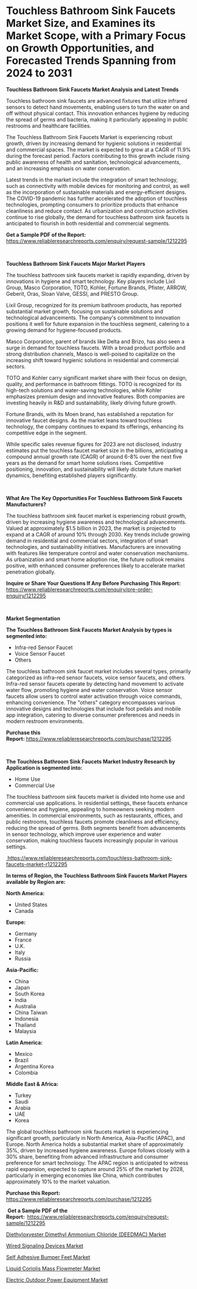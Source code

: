 <p><h1>Touchless Bathroom Sink Faucets Market Size, and Examines its Market Scope, with a Primary Focus on Growth Opportunities, and Forecasted Trends Spanning from 2024 to 2031</h1></p><p><strong>Touchless Bathroom Sink Faucets Market Analysis and Latest Trends</strong></p>
<p><p>Touchless bathroom sink faucets are advanced fixtures that utilize infrared sensors to detect hand movements, enabling users to turn the water on and off without physical contact. This innovation enhances hygiene by reducing the spread of germs and bacteria, making it particularly appealing in public restrooms and healthcare facilities.</p><p>The Touchless Bathroom Sink Faucets Market is experiencing robust growth, driven by increasing demand for hygienic solutions in residential and commercial spaces. The market is expected to grow at a CAGR of 11.9% during the forecast period. Factors contributing to this growth include rising public awareness of health and sanitation, technological advancements, and an increasing emphasis on water conservation.</p><p>Latest trends in the market include the integration of smart technology, such as connectivity with mobile devices for monitoring and control, as well as the incorporation of sustainable materials and energy-efficient designs. The COVID-19 pandemic has further accelerated the adoption of touchless technologies, prompting consumers to prioritize products that enhance cleanliness and reduce contact. As urbanization and construction activities continue to rise globally, the demand for touchless bathroom sink faucets is anticipated to flourish in both residential and commercial segments.</p></p>
<p><strong>Get a Sample PDF of the Report:&nbsp;</strong> <a href="https://www.reliableresearchreports.com/enquiry/request-sample/1212295?utm_campaign=4&utm_medium=2&utm_source=Github&utm_content=ia&utm_term=06102024&utm_id=touchless-bathroom-sink-faucets">https://www.reliableresearchreports.com/enquiry/request-sample/1212295</a></p>
<p>&nbsp;</p>
<p><strong>Touchless Bathroom Sink Faucets Major Market Players</strong></p>
<p><p>The touchless bathroom sink faucets market is rapidly expanding, driven by innovations in hygiene and smart technology. Key players include Lixil Group, Masco Corporation, TOTO, Kohler, Fortune Brands, Pfister, ARROW, Geberit, Oras, Sloan Valve, GESSI, and PRESTO Group.</p><p>Lixil Group, recognized for its premium bathroom products, has reported substantial market growth, focusing on sustainable solutions and technological advancements. The company's commitment to innovation positions it well for future expansion in the touchless segment, catering to a growing demand for hygiene-focused products.</p><p>Masco Corporation, parent of brands like Delta and Brizo, has also seen a surge in demand for touchless faucets. With a broad product portfolio and strong distribution channels, Masco is well-poised to capitalize on the increasing shift toward hygienic solutions in residential and commercial sectors.</p><p>TOTO and Kohler carry significant market share with their focus on design, quality, and performance in bathroom fittings. TOTO is recognized for its high-tech solutions and water-saving technologies, while Kohler emphasizes premium design and innovative features. Both companies are investing heavily in R&D and sustainability, likely driving future growth.</p><p>Fortune Brands, with its Moen brand, has established a reputation for innovative faucet designs. As the market leans toward touchless technology, the company continues to expand its offerings, enhancing its competitive edge in the segment.</p><p>While specific sales revenue figures for 2023 are not disclosed, industry estimates put the touchless faucet market size in the billions, anticipating a compound annual growth rate (CAGR) of around 6-8% over the next five years as the demand for smart home solutions rises. Competitive positioning, innovation, and sustainability will likely dictate future market dynamics, benefiting established players significantly.</p></p>
<p>&nbsp;</p>
<p><strong>What Are The Key Opportunities For Touchless Bathroom Sink Faucets Manufacturers?</strong></p>
<p><p>The touchless bathroom sink faucet market is experiencing robust growth, driven by increasing hygiene awareness and technological advancements. Valued at approximately $1.5 billion in 2023, the market is projected to expand at a CAGR of around 10% through 2030. Key trends include growing demand in residential and commercial sectors, integration of smart technologies, and sustainability initiatives. Manufacturers are innovating with features like temperature control and water conservation mechanisms. As urbanization and smart home adoption rise, the future outlook remains positive, with enhanced consumer preferences likely to accelerate market penetration globally.</p></p>
<p><strong>Inquire or Share Your Questions If Any Before Purchasing This Report:</strong> <a href="https://www.reliableresearchreports.com/enquiry/pre-order-enquiry/1212295?utm_campaign=4&utm_medium=2&utm_source=Github&utm_content=ia&utm_term=06102024&utm_id=touchless-bathroom-sink-faucets">https://www.reliableresearchreports.com/enquiry/pre-order-enquiry/1212295</a></p>
<p>&nbsp;</p>
<p><strong>Market Segmentation</strong></p>
<p><strong>The Touchless Bathroom Sink Faucets Market Analysis by types is segmented into:</strong></p>
<p><ul><li>Infra-red Sensor Faucet</li><li>Voice Sensor Faucet</li><li>Others</li></ul></p>
<p><p>The touchless bathroom sink faucet market includes several types, primarily categorized as infra-red sensor faucets, voice sensor faucets, and others. Infra-red sensor faucets operate by detecting hand movement to activate water flow, promoting hygiene and water conservation. Voice sensor faucets allow users to control water activation through voice commands, enhancing convenience. The "others" category encompasses various innovative designs and technologies that include foot pedals and mobile app integration, catering to diverse consumer preferences and needs in modern restroom environments.</p></p>
<p><strong>Purchase this Report:&nbsp;</strong><a href="https://www.reliableresearchreports.com/purchase/1212295?utm_campaign=4&utm_medium=2&utm_source=Github&utm_content=ia&utm_term=06102024&utm_id=touchless-bathroom-sink-faucets">https://www.reliableresearchreports.com/purchase/1212295</a></p>
<p>&nbsp;</p>
<p><strong>The Touchless Bathroom Sink Faucets Market Industry Research by Application is segmented into:</strong></p>
<p><ul><li>Home Use</li><li>Commercial Use</li></ul></p>
<p><p>The touchless bathroom sink faucets market is divided into home use and commercial use applications. In residential settings, these faucets enhance convenience and hygiene, appealing to homeowners seeking modern amenities. In commercial environments, such as restaurants, offices, and public restrooms, touchless faucets promote cleanliness and efficiency, reducing the spread of germs. Both segments benefit from advancements in sensor technology, which improve user experience and water conservation, making touchless faucets increasingly popular in various settings.</p></p>
<p><a href="https://www.reliableresearchreports.com/touchless-bathroom-sink-faucets-market-r1212295?utm_campaign=4&utm_medium=2&utm_source=Github&utm_content=ia&utm_term=06102024&utm_id=touchless-bathroom-sink-faucets">&nbsp;https://www.reliableresearchreports.com/touchless-bathroom-sink-faucets-market-r1212295</a></p>
<p><strong>In terms of Region, the Touchless Bathroom Sink Faucets Market Players available by Region are:</strong></p>
<p>
    <p> <strong> North America: </strong>
        <ul>
            <li>United States</li>
            <li>Canada</li>
        </ul>
        </p> 
    <p> <strong> Europe: </strong>
        <ul>
            <li>Germany</li>
            <li>France</li>
            <li>U.K.</li>
            <li>Italy</li>
            <li>Russia</li>
        </ul>
        </p> 
    <p> <strong> Asia-Pacific: </strong>
        <ul>
            <li>China</li>
            <li>Japan</li>
            <li>South Korea</li>
            <li>India</li>
            <li>Australia</li>
            <li>China Taiwan</li>
            <li>Indonesia</li>
            <li>Thailand</li>
            <li>Malaysia</li>
        </ul>
        </p> 
    <p> <strong> Latin America: </strong>
        <ul>
            <li>Mexico</li>
            <li>Brazil</li>
            <li>Argentina Korea</li>
            <li>Colombia</li>
        </ul>
        </p> 
    <p> <strong> Middle East & Africa: </strong>
        <ul>
            <li>Turkey</li>
            <li>Saudi</li>
            <li>Arabia</li>
            <li>UAE</li>
            <li>Korea</li>
        </ul>
    </p>
    </p>
<p><p>The global touchless bathroom sink faucets market is experiencing significant growth, particularly in North America, Asia-Pacific (APAC), and Europe. North America holds a substantial market share of approximately 35%, driven by increased hygiene awareness. Europe follows closely with a 30% share, benefiting from advanced infrastructure and consumer preference for smart technology. The APAC region is anticipated to witness rapid expansion, expected to capture around 25% of the market by 2028, particularly in emerging economies like China, which contributes approximately 10% to the market valuation.</p></p>
<p><strong>Purchase this Report: </strong><a href="https://www.reliableresearchreports.com/purchase/1212295?utm_campaign=4&utm_medium=2&utm_source=Github&utm_content=ia&utm_term=06102024&utm_id=touchless-bathroom-sink-faucets">https://www.reliableresearchreports.com/purchase/1212295</a></p>
<p>&nbsp;<strong>Get a Sample PDF of the Report:&nbsp;&nbsp;</strong><a href="https://www.reliableresearchreports.com/enquiry/request-sample/1212295?utm_campaign=4&utm_medium=2&utm_source=Github&utm_content=ia&utm_term=06102024&utm_id=touchless-bathroom-sink-faucets">https://www.reliableresearchreports.com/enquiry/request-sample/1212295</a></p>
<p><strong></strong></p>
<p><p><a href="https://github.com/kathiestrine5ty/Market-Research-Report-List-1/blob/main/diethyloxyester-dimethyl-ammonium-chloride-deedmac-market.md?utm_campaign=4&utm_medium=2&utm_source=Github&utm_content=ia&utm_term=06102024&utm_id=touchless-bathroom-sink-faucets">Diethyloxyester Dimethyl Ammonium Chloride (DEEDMAC) Market</a></p><p><a href="https://issuu.com/reportprime-2/docs/wired-signaling-devices-market-size_35741bb6f296bb?utm_campaign=4&utm_medium=2&utm_source=Github&utm_content=ia&utm_term=06102024&utm_id=touchless-bathroom-sink-faucets">Wired Signaling Devices Market</a></p><p><a href="https://www.linkedin.com/pulse/self-adhesive-bumper-feet-market-size-growth-trends-statistics-0unyc?utm_campaign=4&utm_medium=2&utm_source=Github&utm_content=ia&utm_term=06102024&utm_id=touchless-bathroom-sink-faucets">Self Adhesive Bumper Feet Market</a></p><p><a href="https://issuu.com/reportprime-2/docs/liquid-coriolis-mass-flowmeter-mark_417e03ba97b949?utm_campaign=4&utm_medium=2&utm_source=Github&utm_content=ia&utm_term=06102024&utm_id=touchless-bathroom-sink-faucets">Liquid Coriolis Mass Flowmeter Market</a></p><p><a href="https://www.linkedin.com/pulse/electric-outdoor-power-equipment-market-matrix-applications-householdcommercial-lblcc?utm_campaign=4&utm_medium=2&utm_source=Github&utm_content=ia&utm_term=06102024&utm_id=touchless-bathroom-sink-faucets">Electric Outdoor Power Equipment Market</a></p></p>